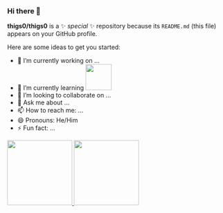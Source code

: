### Hi there 👋


**thigs0/thigs0** is a ✨ _special_ ✨ repository because its `README.md` (this file) appears on your GitHub profile.

Here are some ideas to get you started:

- 🔭 I’m currently working on ...
- 🌱 I’m currently learning <img loading="lazy" height="60em" src="https://julialang.org/assets/infra/logo.svg"/>
- 👯 I’m looking to collaborate on ...
- 💬 Ask me about ...
- 📫 How to reach me: ...
- 😄 Pronouns: He/Him
- ⚡ Fun fact: ...


<div>
<a href="https://github.com/thigs0">
<img loading="lazy" height="150em" src="https://github-readme-stats.vercel.app/api/top-langs/?username=thigs0&layout=compact&langs_count=7&theme=dracula"/>
<img loading="lazy" height="150em" src="https://github-readme-stats.vercel.app/api?username=thigs0&show_icons=true&theme=dracula&count_private=true"/>
</div>
